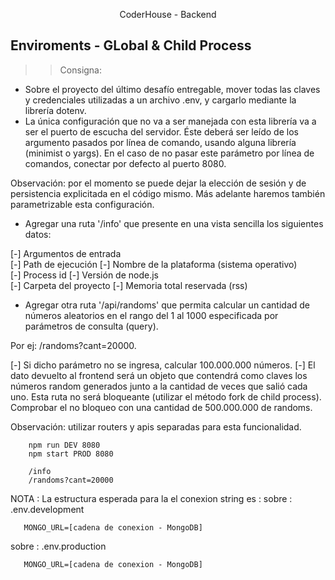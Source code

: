 <p align="center">
       CoderHouse - Backend
</p>

## Enviroments - GLobal & Child Process
>> Consigna:
* Sobre el proyecto del último desafío entregable, mover todas las claves y credenciales utilizadas a un archivo .env, y cargarlo mediante la librería dotenv.
* La única configuración que no va a ser manejada con esta librería va a ser el puerto de escucha del servidor. Éste deberá ser leído de los argumento pasados por línea de comando, usando alguna librería (minimist o yargs). En el caso de no pasar este parámetro por línea de comandos, conectar por defecto al puerto 8080.

Observación: por el momento se puede dejar la elección de sesión y de persistencia explicitada en el código mismo. Más adelante haremos también parametrizable esta configuración.

* Agregar una ruta '/info' que presente en una vista sencilla los siguientes datos:
  
[-] Argumentos de entrada                                       
[-] Path de ejecución
[-] Nombre de la plataforma (sistema operativo)       
[-] Process id
[-] Versión de node.js                                               
[-] Carpeta del proyecto
[-] Memoria total reservada (rss)

* Agregar otra ruta '/api/randoms' que permita calcular un cantidad de números aleatorios en el rango del 1 al 1000 especificada por parámetros de consulta (query).
  
Por ej: /randoms?cant=20000.

 [-] Si dicho parámetro no se ingresa, calcular 100.000.000 números.
 [-] El dato devuelto al frontend será un objeto que contendrá como claves los números random generados junto a la cantidad de veces que salió cada uno. Esta ruta no será bloqueante (utilizar el método fork de child process). Comprobar el no bloqueo con una cantidad de 500.000.000 de randoms.

Observación: utilizar routers y apis separadas para esta funcionalidad.

```
    npm run DEV 8080
    npm start PROD 8080

    /info
    /randoms?cant=20000
```


NOTA : 
La estructura esperada para la el conexion string es  :
sobre : .env.development

 ```
    MONGO_URL=[cadena de conexion - MongoDB]
 ```
 sobre : .env.production

 ```
    MONGO_URL=[cadena de conexion - MongoDB]
 ```